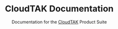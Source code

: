 <h1 align='center'>CloudTAK Documentation</h1>

<p align='center'>Documentation for the <a href="https://github.com/dfpc-coe/CloudTAK">CloudTAK</a> Product Suite</p>


